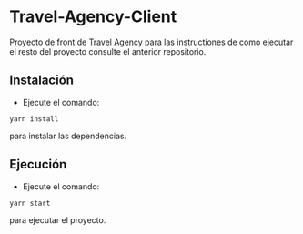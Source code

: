 # Travel-Agency-Client

Proyecto de front de <a href="https://github.com/Jara-Devs/Travel-Agency">Travel Agency</a> para las instructiones de como ejecutar
el resto del proyecto consulte el anterior repositorio.

## Instalación

- Ejecute el comando:

```
yarn install
```

para instalar las dependencias.

## Ejecución

- Ejecute el comando:

```
yarn start
```

para ejecutar el proyecto.

